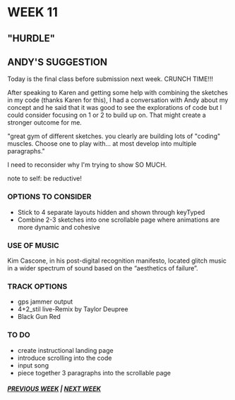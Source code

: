 # WEEK 11

## "HURDLE"

## ANDY'S SUGGESTION 
Today is the final class before submission next week. CRUNCH TIME!!! 

After speaking to Karen and getting some help with combining the sketches in my code (thanks Karen for this), I had a conversation with Andy about my concept and he said that it was good to see the explorations of code but I could consider focusing on 1 or 2 to build up on. That might create a stronger outcome for me. 

"great gym of different sketches. you clearly are building lots of "coding" muscles. Choose one to play with... at most develop into multiple paragraphs."

I need to reconsider why I'm trying to show SO MUCH. 

note to self: be reductive! 

### OPTIONS TO CONSIDER
- Stick to 4 separate layouts hidden and shown through keyTyped
- Combine 2-3 sketches into one scrollable page where animations are more dynamic and cohesive 

### USE OF MUSIC
Kim Cascone, in his post-digital recognition manifesto, located glitch music in a wider spectrum of sound based on the “aesthetics of failure”.

### TRACK OPTIONS
- gps jammer output 
- 4+2_stil live-Remix by Taylor Deupree 
- Black Gun Red 

### TO DO  
- create instructional landing page
- introduce scrolling into the code 
- input song 
- piece together 3 paragraphs into the scrollable page 


##### [PREVIOUS WEEK](https://samanthangsy.github.io/codewords/Weekly%20Diary/10/)  |  [NEXT WEEK](https://samanthangsy.github.io/codewords/Weekly%20Diary/12/)
